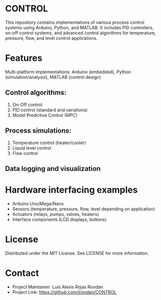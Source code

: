 # CONTROL
This repository contains implementations of various process control systems using Arduino, Python, and MATLAB. It includes PID controllers, on-off control systems, and advanced control algorithms for temperature, pressure, flow, and level control applications.
# Features
Multi-platform implementations: Arduino (embedded), Python (simulation/analysis), MATLAB (control design)
## Control algorithms:
  1. On-Off control
  2. PID control (standard and variations)
  3. Model Predictive Control (MPC)
## Process simulations:
  1. Temperature control (heater/cooler)
  2. Liquid level control
  3. Flow control
## Data logging and visualization

# Hardware interfacing examples
 - Arduino Uno/Mega/Nano
 - Sensors (temperature, pressure, flow, level depending on application)
 - Actuators (relays, pumps, valves, heaters)
 - Interface components (LCD displays, buttons)

# License
Distributed under the MIT License. See LICENSE for more information.

# Contact
 - Project Maintainer: Luis Alexis Rojas Rondan
 - Project Link: https://github.com/lrondan/CONTROL
